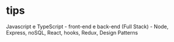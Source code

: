 # tips
Javascript e TypeScript - front-end e back-end (Full Stack) - Node, Express, noSQL, React, hooks, Redux, Design Patterns
